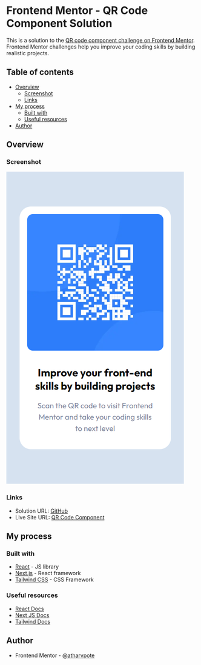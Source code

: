 # Frontend Mentor - QR Code Component Solution

This is a solution to the [QR code component challenge on Frontend Mentor](https://www.frontendmentor.io/challenges/qr-code-component-iux_sIO_H). Frontend Mentor challenges help you improve your coding skills by building realistic projects.

## Table of contents

- [Overview](#overview)
  - [Screenshot](#screenshot)
  - [Links](#links)
- [My process](#my-process)
  - [Built with](#built-with)
  - [Useful resources](#useful-resources)
- [Author](#author)

## Overview

### Screenshot

![screenshot](./screenshots/mobile.png)

### Links

- Solution URL: [GitHub](https://github.com/atharvpote/qr-code-component)
- Live Site URL: [QR Code Component](https://qr-code-component-phi-ruby.vercel.app/)

## My process

### Built with

- [React](https://reactjs.org/) - JS library
- [Next.js](https://nextjs.org/) - React framework
- [Tailwind CSS](https://tailwindcss.com/) - CSS Framework

### Useful resources

- [React Docs](https://react.dev/)
- [Next JS Docs](https://nextjs.org/docs)
- [Tailwind Docs](https://tailwindcss.com/docs/)

## Author

- Frontend Mentor - [@atharvpote](https://www.frontendmentor.io/profile/atharvpote)
